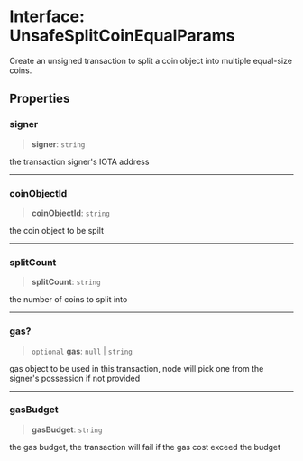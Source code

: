 # Interface: UnsafeSplitCoinEqualParams

Create an unsigned transaction to split a coin object into multiple equal-size coins.

## Properties

### signer

> **signer**: `string`

the transaction signer's IOTA address

---

### coinObjectId

> **coinObjectId**: `string`

the coin object to be spilt

---

### splitCount

> **splitCount**: `string`

the number of coins to split into

---

### gas?

> `optional` **gas**: `null` \| `string`

gas object to be used in this transaction, node will pick one from the signer's possession if not
provided

---

### gasBudget

> **gasBudget**: `string`

the gas budget, the transaction will fail if the gas cost exceed the budget
